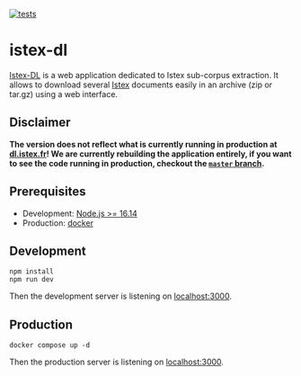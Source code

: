 [![tests](https://github.com/istex/istex-dl/actions/workflows/tests.yml/badge.svg)](https://github.com/istex/istex-dl/actions/workflows/tests.yml)

# istex-dl

[Istex-DL](https://dl.istex.fr) is a web application dedicated to Istex sub-corpus extraction. It allows to download several [Istex](https://istex.fr) documents easily in an archive (zip or tar.gz) using a web interface.

## Disclaimer

**The version does not reflect what is currently running in production at [dl.istex.fr](https://dl.istex.fr)! We are currently rebuilding the application entirely, if you want to see the code running in production, checkout the [`master` branch](https://github.com/istex/istex-dl/tree/master).**

## Prerequisites

- Development: [Node.js >= 16.14](https://nodejs.org)
- Production: [docker](https://www.docker.com)

## Development

```
npm install
npm run dev
```

Then the development server is listening on [localhost:3000](http://localhost:3000).

## Production

```
docker compose up -d
```

Then the production server is listening on [localhost:3000](http://localhost:3000).
